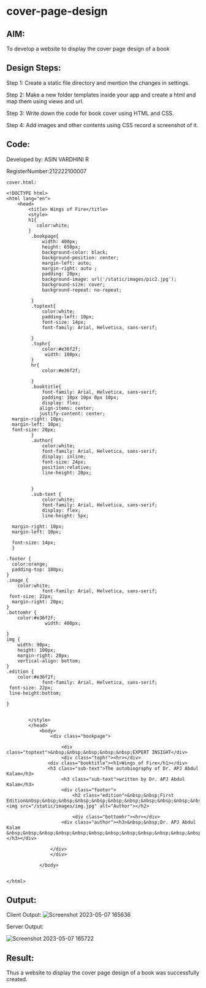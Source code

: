 # cover-page-design
## AIM:
To develop a website to display the cover page design of a book

## Design Steps:

Step 1:
Create a static file directory and mention the changes in settings.

Step 2:
Make a new folder templates inside your app and create a html and map them using views and url. 

Step 3:
Write down the code for book cover using HTML and CSS. 

 Step 4:
Add images and other contents using CSS record a screenshot of it.

## Code:
Developed by: ASIN VARDHINI R

RegisterNumber:212222100007
```
cover.html:

<!DOCTYPE html>
<html lang="en">
    <head>
        <title> Wings of Fire</title>
        <style>
        h1{
           color:white;
        }
         .bookpage{
             width: 400px;
             height: 650px;
             background-color: black;
             background-position: center;
             margin-left: auto;
             margin-right: auto ;
             padding: 20px;
             background-image: url('/static/images/pic2.jpg');
             background-size: cover;
             background-repeat: no-repeat;

         }
         .toptext{
             color:white;
             padding-left: 10px;
             font-size: 14px;
             font-family: Arial, Helvetica, sans-serif;

         }
         .tophr{
             color:#e36f2f;
              width: 180px;
         }
         hr{
             color:#e36f2f;

         }
         .booktitle{
             font-family: Arial, Helvetica, sans-serif;
             padding: 10px 10px 0px 10px;
             display: flex;
            align-items: center;
            justify-content: center;
  margin-right: 10px;
  margin-left: 10px;
  font-size: 20px;
         }
         .author{
             color:white;
             font-family: Arial, Helvetica, sans-serif;
             display: inline;
             font-size: 24px;
             position:relative;
             line-height: 20px;


         }
         .sub-text {
             color:white;
             font-family: Arial, Helvetica, sans-serif;
             display: flex;
             line-height: 5px;

  margin-right: 10px;
  margin-left: 10px;

  font-size: 14px;
  }

.footer {
  color:orange;
  padding-top: 180px;
}
.image {
    color:white;
             font-family: Arial, Helvetica, sans-serif;
 font-size: 22px;
  margin-right: 20px;
}
.bottomhr {
    color:#e36f2f;
              width: 400px;

}
img {
    width: 90px;
    height: 100px;
    margin-right: 20px;
    vertical-align: bottom;
}
.edition {
    color:#e36f2f;
             font-family: Arial, Helvetica, sans-serif;
 font-size: 22px;
 line-height:bottom;

}


        </style>
        </head>
            <body>
                <div class="bookpage">

                    <div class="toptext">&nbsp;&nbsp;&nbsp;&nbsp;&nbsp;EXPERT INSIGHT</div>
                    <div class="tophr"><hr></div>
               <div class="booktitle"><h1>Wings of Fire</h1></div>
               <h3 class="sub-text">The autobiography of Dr. APJ Abdul Kalam</h3>
                    <h3 class="sub-text">written by Dr. APJ Abdul Kalam</h3>
                    <div class="footer">
                        <h2 class="edition">&nbsp;&nbsp;First
Edition&nbsp;&nbsp;&nbsp;&nbsp;&nbsp;&nbsp;&nbsp;&nbsp;&nbsp;&nbsp;&nbsp;&nbsp;&nbsp;&nbsp;&nbsp;&nbsp;&nbsp;&nbsp;&nbsp;  <img src="/static/images/img.jpg" alt="Author"></h2>

                        <div class="bottomhr"><hr></div>
                    <div class="author"><h3>&nbsp;&nbsp;Dr. APJ Abdul Kalam &nbsp;&nbsp;&nbsp;&nbsp;&nbsp;&nbsp;&nbsp;&nbsp;&nbsp;&nbsp;&nbsp;&nbsp;&nbsp;&nbsp;&nbsp;&nbsp;&nbsp;&nbsp;</h3></div>

                </div>
                </div>

            </body>


</html>
```

## Output:

Client Output:
![Screenshot 2023-05-07 165636](https://user-images.githubusercontent.com/119417735/236674862-40067012-0f01-4181-a191-7c8b565211f5.png)

Server Output:

![Screenshot 2023-05-07 165722](https://user-images.githubusercontent.com/119417735/236675267-adb14946-151a-4252-acf1-08d560f4840f.png)




## Result:
Thus a website to display the cover page design of a book was successfully created.
